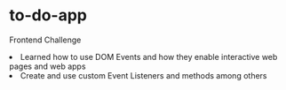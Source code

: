 # to-do-app
Frontend Challenge
<li>Learned how to use DOM Events and how they enable interactive web pages and web apps</li>
<li>Create and use custom Event Listeners and methods among others</li>
